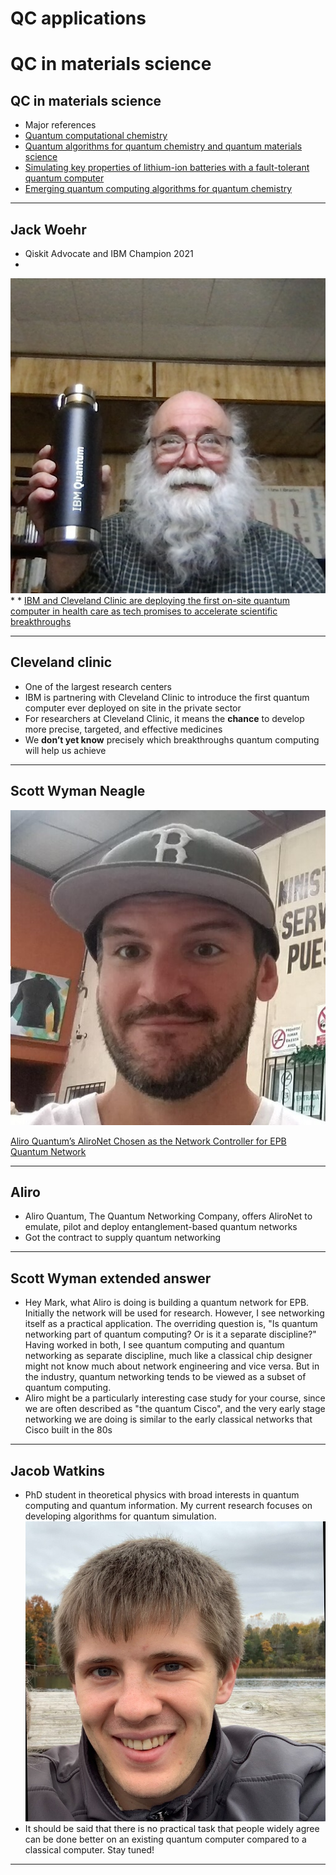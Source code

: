 # QC applications

# QC in materials science

## QC in materials science

* Major references
* [Quantum computational chemistry](https://arxiv.org/pdf/1808.10402.pdf)
* [Quantum algorithms for quantum chemistry and quantum materials science](https://arxiv.org/pdf/2001.03685.pdf)
* [Simulating key properties of lithium-ion batteries with a fault-tolerant quantum computer](https://personal.us.es/norge/papers/Phys_Rev_A_106_032428.pdf)
* [Emerging quantum computing algorithms for quantum chemistry](https://arxiv.org/pdf/2109.02873.pdf)

---

## Jack Woehr

* Qiskit Advocate and IBM Champion 2021
* 
![](../images/04-JackWoehr.png)
*
*
[IBM and Cleveland Clinic are deploying the first on-site quantum computer in health care as tech promises to accelerate scientific breakthroughs](https://fortune.com/2023/03/23/ibm-cleveland-clinic-deploying-first-on-site-quantum-computer-health-care-tech-science-erzurum-gil/)

---
## Cleveland clinic

* One of the largest research centers
* IBM is partnering with Cleveland Clinic to introduce the first quantum computer ever deployed on site in the private sector
* For researchers at Cleveland Clinic, it means the **chance** to develop more precise, targeted, and effective medicines
* We **don’t yet know** precisely which breakthroughs quantum computing will help us achieve

---

## Scott Wyman Neagle

![](../images/05-ScottWymanNeagle.png)

[Aliro Quantum’s AliroNet Chosen as the Network Controller for EPB Quantum Network](https://www.hpcwire.com/off-the-wire/aliro-quantums-alironet-chosen-as-the-network-controller-for-epb-quantum-network-powered-by-qubitekk/)

---

## Aliro

* Aliro Quantum, The Quantum Networking Company, offers AliroNet to emulate, pilot and deploy entanglement-based quantum networks
* Got the contract to supply quantum networking

---

## Scott Wyman extended answer

* Hey Mark, what Aliro is doing is building a quantum network for EPB. Initially the network will be used for research. However, I see networking itself as a practical application. The overriding question is, "Is quantum networking part of quantum computing? Or is it a separate discipline?" Having worked in both, I see quantum computing and quantum networking as separate discipline, much like a classical chip designer might not know much about network engineering and vice versa. But in the industry, quantum networking tends to be viewed as a subset of quantum computing.
* Aliro might be a particularly interesting case study for your course, since we are often described as "the quantum Cisco", and the very early stage networking we are doing is similar to the early classical networks that Cisco built in the 80s

---

## Jacob Watkins

*  PhD student in theoretical physics with broad interests in quantum computing and quantum information. My current research focuses on developing algorithms for quantum simulation. 
![](../images/06-Jacob.jpeg)
* It should be said that there is no practical task that people widely agree can be done better on an existing quantum computer compared to a classical computer. Stay tuned!

---
